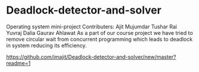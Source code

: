 # Deadlock-detector-and-solver
Operating system mini-project
Contributers:
Ajit Mujumdar
Tushar Rai
Yuvraj Dalia
Gaurav Ahlawat
As a part of our course project we have tried to remove circular wait from concurrent programming which leads to deadlock in system reducing its efficiency.

https://github.com/imajit/Deadlock-detector-and-solver/new/master?readme=1
